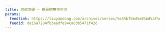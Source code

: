 ```yaml
---
title: 忽软忽硬 – 栋哥的赛博空间
params:
  feedlink: https://liuyandong.com/archives/series/%e5%bf%bd%e8%bd%af%e5%bf%bd%e7%a1%ac/feed
  feedid: de16a7284fb3aadfe94ca83b5471f42d
---
```

